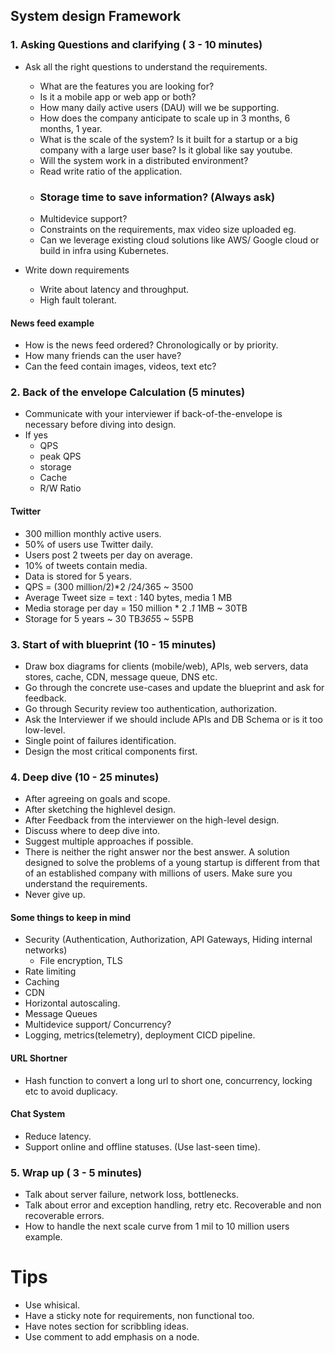 ## System design Framework
### 1. Asking Questions and clarifying ( 3 - 10 minutes)
- Ask all the right questions to understand the requirements.
    - What are the features you are looking for?
    - Is it a mobile app or web app or both?
    - How many daily active users (DAU) will we be supporting.
    - How does the company anticipate to scale up in 3 months, 6 months, 1 year.
    - What is the scale of the system? Is it built for a startup or a big company with a large user base? Is it global like say youtube.
    - Will the system work in a distributed environment?
    - Read write ratio of the application.
    - ### Storage time to save information? (Always ask)
    - Multidevice support?
    - Constraints on the requirements, max video size uploaded eg.
    - Can we leverage existing cloud solutions like AWS/ Google cloud or build in infra using Kubernetes.

- Write down requirements
    - Write about latency and throughput.
    - High fault tolerant.

#### News feed example
- How is the news feed ordered? Chronologically or by priority.
- How many friends can the user have?
- Can the feed contain images, videos, text etc?


### 2. Back of the envelope Calculation (5 minutes)
- Communicate with your interviewer if back-of-the-envelope is
necessary before diving into design.
- If yes
    - QPS
    - peak QPS
    - storage
    - Cache
    - R/W Ratio

#### Twitter
- 300 million monthly active users.
- 50% of users use Twitter daily.
- Users post 2 tweets per day on average.
- 10% of tweets contain media.
- Data is stored for 5 years.
- QPS = (300 million/2)*2 /24/365 ~ 3500
- Average Tweet size = text : 140 bytes, media 1 MB
- Media storage per day = 150 million * 2 *.1* 1MB ~ 30TB
- Storage for 5 years ~ 30 TB*365*5 ~ 55PB


### 3. Start of with blueprint (10 - 15 minutes)
- Draw box diagrams for clients (mobile/web), APIs, web servers, data stores, cache, CDN, message queue, DNS etc.
- Go through the concrete use-cases and update the blueprint and ask for feedback.
- Go through Security review too authentication, authorization.
- Ask the Interviewer if we should include APIs and DB Schema or is it too low-level.
- Single point of failures identification.
- Design the most critical components first.


### 4. Deep dive (10 - 25 minutes)
- After agreeing on goals and scope.
- After sketching the highlevel design.
- After Feedback from the interviewer on the high-level design.
- Discuss where to deep dive into.
- Suggest multiple approaches if possible.
- There is neither the right answer nor the best answer. A solution designed to solve the problems of a young startup is different from that of an established company with millions of users. Make sure you understand the requirements.
- Never give up.


#### Some things to keep in mind
- Security (Authentication, Authorization, API Gateways, Hiding internal networks)
    - File encryption, TLS
- Rate limiting
- Caching
- CDN
- Horizontal autoscaling.
- Message Queues
- Multidevice support/ Concurrency?
- Logging, metrics(telemetry), deployment CICD pipeline.

#### URL Shortner
- Hash function to convert a long url to short one, concurrency, locking etc to avoid duplicacy.
#### Chat System
- Reduce latency.
- Support online and offline statuses. (Use last-seen time).


### 5. Wrap up ( 3 - 5 minutes)
- Talk about server failure, network loss, bottlenecks.
- Talk about error and exception handling, retry etc. Recoverable and non recoverable errors.
- How to handle the next scale curve from 1 mil to 10 million users example.


# Tips
- Use whisical.
- Have a sticky note for requirements, non functional too.
- Have notes section for scribbling ideas.
- Use comment to add emphasis on a node.
